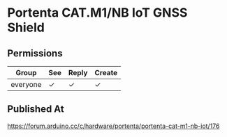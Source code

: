 # Portenta CAT.M1/NB IoT GNSS Shield

## Permissions

| Group    | See | Reply | Create |
| -------- | --- | ----- | ------ |
| everyone | ✓   | ✓     | ✓      |

## Published At

https://forum.arduino.cc/c/hardware/portenta/portenta-cat-m1-nb-iot/176
